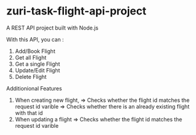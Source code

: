 # zuri-task-flight-api-project
A REST API project built with Node.js

With this API, you can :
1. Add/Book Flight
2. Get all Flight
3. Get a single Flight
4. Update/Edit Flight
5. Delete Flight

Additionional Features
1. When creating new flight,
    => Checks whether the flight id matches the request id varible
    => Checks whether there is an already existing flight with that id
2. When updating a flight
    => Checks whether the flight id matches the request id varible
